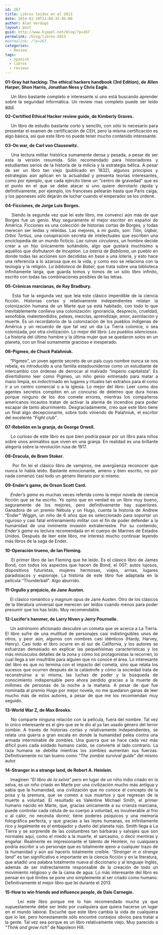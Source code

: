 ```yaml
---
id: 267
title: Libros leidos en el 2013
date: 2014-01-10T12:04:35-05:00
author: Alan Verdugo
layout: post
guid: http://www.kippel.net/blog/?p=267
permalink: /blog/libros-2013
#permalink: /?p=267
categories:
  - Review
tags:
  - spanish
  - libros
  - reviews
---
```

<p style="text-align: justify;">
  <strong>01-Gray hat hacking: The ethical hackers handbook (3rd Edition), de Allen Harper, Shon Harris, Jonathan Ness y Chris Eagle.</strong>
</p>

<p style="text-align: justify;">
      Un libro bastante completo e interesante si uno está buscando aprender sobre la seguridad informática. Un review mas completo puede ser leído <a title="Review de “Gray hat hacking”" href="http://www.kippel.net/blog/?p=6" target="_blank">aquí</a>.
</p>

<p style="text-align: justify;">
  <strong>02-Certified Ethical Hacker review guide, de Kimberly Graves.</strong>
</p>

<p style="text-align: justify;">
      Un libro de estudio bastante corto y sencillo, con sólo lo necesario para presentar el examen de certificación de CEH, pero la misma certificación es algo básica, así que este libro no puede tener mucho contenido interesante.
</p>

<p style="text-align: justify;">
  <strong>03-On war, de Carl von Clausewitz.</strong>
</p>

<p style="text-align: justify;">
      Una lectura militar histórica sumamente densa y pesada, a pesar de ser esta la versión resumida. Sólo recomendado para historiadores y estudiantes serios de la historia de la milicia y la estrategia bélica. A pesar de ser un libro tan viejo (publicado en 1832), algunos principios y estrategias aún aplican en la actualidad y presenta teorías interesantes, como por ejemplo, que cada ejército tiene un &#8220;centro de gravedad&#8221; que es el punto en el que se debe atacar si uno quiere derrotarlo rápida y definitivamente, por ejemplo, los franceses pelearán hasta que París caiga, y los japoneses sólo dejarán de luchar cuando el emperador se los ordene.
</p>

<p style="text-align: justify;">
  <strong>04-Ficciones, de Jorge Luis Borges.</strong>
</p>

<p style="text-align: justify;">
      Siendo la segunda vez que leí este libro, me convencí aún más de que Borges fue un genio. Muy seguramente el mejor escritor en español de América. Ficciones es una colección de historias cortas de Borges, y todas merecen ser leídas y releídas. Las mejores, a mi gusto, son: <em>Tlön, Uqbar, Orbis Tertius</em>, una conspiración secreta de intelectuales que escriben una enciclopedia de un mundo ficticio. <em>Las ruinas circulares</em>, un hombre decide crear a un hijo únicamente soñándolo, algo que gustará muchísimo a aquellos que disfrutaron de <em>Inception</em>. <em>La lotería de Babilonia</em>, un pueblo en donde todas las acciones son decididas en base a una lotería, y esto hace una referencia a lo azarosa que es la vida, y como eso se relaciona con la teología y la religión. <em>La biblioteca de Babel</em>, que trata sobre una biblioteca infinítamente larga, que guarda tomos y tomos de un sólo libro infinito, escrito con todas las combinaciones posibles de las letras.
</p>

<p style="text-align: justify;">
  <strong>05-Crónicas marcianas, de Ray Bradbury.</strong>
</p>

<p style="text-align: justify;">
      Esta fue la segunda vez que leía este clásico imperdible de la ciencia ficción. Historias cortas y relativamente independientes relatan la colonización humana de un Marte que ya está habitado, con todo lo que inevitablemente conlleva una colonización: ignorancia, desprecio, crueldad, xenofobia, malentendidos, peleas, mezclas, aprendizaje, amor, asimilación y muerte. Es un recordatorio de la colonización de los pueblos indígenas de América y un recuerdo de que tal vez un día La Tierra colonice, o sea colonizada, por otra civilización. Lo mejor del libro: <em>Los pueblos silenciosos</em>. La historia del último hombre y la última mujer que se quedaron solos en un planeta, con un final sumamente gracioso e inesperado.
</p>

<p style="text-align: justify;">
  <strong>06-Pigmeo, de Chuck Palahniuk.</strong>
</p>

<p style="text-align: justify;">
      &#8220;Pigmeo&#8221;, un joven agente secreto de un país cuyo nombre nunca se nos rebela, es introducido a una familia estadounidense como un estudiante de intercambio con órdenes de derrocar al malvado &#8220;imperio capitalista&#8221;. Es divertidísimo leer como Pigmeo, un niño genio entrenado para matar a mano limpia, es indoctrinado en lugares y rituales tan extraños para él como ir a un centro comercial o a la iglesia. Lo mejor del libro: Leer como dos agentes secretos compiten en un concurso de deletreo que dura horas porque ninguno de los dos comete errores, mientras los compañeros americanos incautos tratan de activar la alarma de incendios para poder escapar de tanto aburrimiento. Desgraciadamente, creo que este libro tiene un final algo decepcionante, sobre todo viniendo de Palahniuk, el escritor del excelente <em>&#8220;Fight club&#8221;</em>.
</p>

<p style="text-align: justify;">
  <strong>07-Rebelión en la granja, de George Orwell.</strong>
</p>

<p style="text-align: justify;">
      Lo curioso de este libro es que bien podría pasar por un libro para niños sobre unos animalitos que viven en una granja. En realidad es una brillante alegoría sobre la revolución rusa de 1917.
</p>

<p style="text-align: justify;">
  <strong>08-Dracula, de Bram Stoker.</strong>
</p>

<p style="text-align: justify;">
      Por fin leí el clásico libro de vampiros, me avergüenza reconocer que nunca lo había leído. Bastante emocionante, ameno y bien escrito, no por nada comenzó casi todo un género literario por si mismo.
</p>

<p style="text-align: justify;">
  <strong>09-Ender&#8217;s game, de Orson Scott Card.</strong>
</p>

<p style="text-align: justify;">
      <em>Ender&#8217;s game</em> es muchas veces referida como la mejor novela de ciencia ficción que se ha escrito. Yo opino que en verdad es un libro muy bueno, seguramente de los mejores, pero definitivamente hay superiores. Ganadora de un premio Nébula y un Hugo, cuenta la historia de Andrew &#8220;Ender&#8221; Wiggin, un niño de 6 años que es seleccionado para soportar un riguroso y casi fatal entrenamiento militar con el fin de poder defender a la humanidad de una inminente invasión extraterrestre. Por su contenido, <em>Ender&#8217;s game</em> es lectura recomendada en el cuerpo de Marines de Estados Unidos. Después de leer este libro, me interesó mucho continuar leyendo más libros de la saga de Ender.
</p>

<p style="text-align: justify;">
  <strong>10-Operación trueno, de Ian Fleming.</strong>
</p>

<p style="text-align: justify;">
      El primer libro de Ian Fleming que he leído. Es el clásico libro de James Bond, con todos los aspectos que hacen de Bond, el 007: autos lujosos, dispositivos futuristas, mujeres hermosas, viajes, armas, lugares paradisiacos y espionaje. La historia de este libro fue adaptada en la película &#8220;Thunderball&#8221;. Algo aburrido.
</p>

<p style="text-align: justify;">
  <strong>11-Orgullo y prejuicio, de Jane Austen.</strong>
</p>

<p style="text-align: justify;">
      El clásico romántico y magnum opus de Jane Austen. Otro de los clásicos de la literatura universal que merecen ser leídos cuando menos para poder presumir que los has leído. Muy recomendable.
</p>

<p style="text-align: justify;">
  <strong>12-Lucifer&#8217;s hammer, de Larry Niven y Jerry Pournelle.</strong>
</p>

<p style="text-align: justify;">
      Un astrónomo aficionado descubre un cometa que se acerca a La Tierra. El libro sufre de una multitud de personajes casi indistinguibles unos de otros, y peor aún, algunos con nombres casi idénticos (Hardy, Harvey, Henry). Casi todo el libro ocurre en el sur de California, y los autores se esfuerzan demasiado en explicar las pequeñísimas características y los más minúsculos detalles de la zona y cómo los protagonistas la recorren, lo cual llega a ser insufrible para alguien que no conoce el área. Lo interesante del libro es que no termina con el impacto del cometa, sino que relata los sucesos que ocurren después de la catástrofe y cómo la sociedad trata de reconstruirse a si misma, las luchas de poder y la búsqueda de conocimiento indispensable pero ahora perdido gracias a la muerte de millones de personas de la noche a la mañana. A pesar de que fue nominada al premio Hugo por mejor novela, no me quedaron ganas de leer mucho más de estos autores, a pesar de que me los recomiendan muy seguido.
</p>

<p style="text-align: justify;">
  <strong>13-World War Z, de Max Brooks.</strong>
</p>

<p style="text-align: justify;">
      No comparte ninguna relación con la película, fuera del nombre. Tal vez lo único interesante es el giro que se le dio al ya tan usado género del terror zombie: A través de historias cortas y relativamente independientes, se relata una guerra a gran escala en donde la humanidad pelea contra una armada interminable de zombies. Una guerra que se hace cada vez más difícil pues cada soldado humano caído, se convierte al lado contrario. La raza humana se debilita mientras los zombies aumentan sus fuerzas. Definitivamente no tan bueno como <em>&#8220;The zombie survival guide&#8221;</em> del mismo autor.
</p>

<p style="text-align: justify;">
  <strong>14-Stranger in a strange land, de Robert A. Heinlein.</strong>
</p>

<p style="text-align: justify;">
      Imaginen <em>&#8220;El libro de la selva&#8221;</em> pero en lugar de un niño indio criado en la selva, es un niño criado en Marte por una civilización mucho más antigua y sabia que la humanidad, una civilización que no conoce el concepto de la prisa y la premura, que se comen a sus muertos y que regresan de la muerte a voluntad. El resultado es Valentine Michael Smith, el primer humano nacido en Marte, que, gracias únicamente a su crianza marciana, puede controlar cada célula de su cuerpo a voluntad, es invulnerable al frio o al calor, no necesita dormir, tiene poderes psíquicos y una memoria fotográfica perfecta, y que gracias a las leyes humanas, es infinitamente rico y legalmente es el embajador y dueño del planeta rojo. Smith llega a La Tierra y se sorprende de las costumbres tan bárbaras y salvajes que son normales aquí, como el miedo a la muerte, el sarcasmo, o decir mentiras y engañar. Realmente es impresionante el talento de Heinlein, no cualquiera podría escribir a un personaje que es totalmente ajeno a cualquier trazo de la humanidad y aún así hacerlo totalmente creíble. <em>&#8220;Stranger in a strange land&#8221;</em> es tan significativo e importante en la ciencia ficción y en la literatura, que añadió una palabra totalmente nueva al diccionario y al lenguaje Inglés, además de ser indirectamente responsable de la creación de todo un movimiento religioso y de la cama de agua. Lo más interesante del libro es pensar en qué límites se pone uno simplemente al ser criado como humano. Definitivamente el mejor libro que leí durante el 2013.
</p>

<p style="text-align: justify;">
  <strong>15-How to win friends and influence people, de Dale Carnegie.</strong>
</p>

<p style="text-align: justify;">
      Leí este libro porque me lo han recomendado mucho ya que supuestamente debe ser leído por cualquiera que quiera hacerse un lugar en el mundo laboral. Escuché que este libro cambia la vida de cualquiera que lo lee, pero honestamente sólo encontré consejos obvios para tratar a la gente. Tal vez sea porque es un libro relativamente viejo. Muy parecido a <em>&#8220;Think and grow rich&#8221;</em> de Napoleon Hill.
</p>